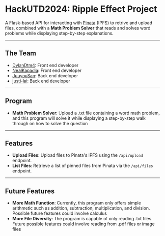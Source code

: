 # **HackUTD2024: Ripple Effect Project**
A Flask-based API for interacting with [Pinata](https://www.pinata.cloud/) (IPFS) to retrive and upload files, combined with a **Math Problem Solver** that reads and solves word problems while displaying step-by-step explanations.

---
## The Team
- [DylanDtm4](https://github.com/DylanDtm4): Front end developer
- [NealKapadia](https://github.com/NealKapadia): Front end developer
- [JuuyouSan](https://github.com/JuuyouSan): Back end developer
- [justi-lai](https://github.com/justi-lai): Back end developer

---
## Program
- **Math Problem Solver**: Upload a .txt file containing a word math problem, and this program will solve it while displaying a step-by-step walk through on how to solve the question

---

## Features

- **Upload Files**: Upload files to Pinata's IPFS using the `/api/upload` endpoint.
- **List Files**: Retrieve a list of pinned files from Pinata via the `/api/files` endpoint.

---
## Future Features
- **More Math Function**: Currently, this program only offers simple arithmetic such as addition, subtraction, multiplication, and division. Possible future features could involve calculus
- **More File Diversity**: The program is capable of only reading .txt files. Future possible features could involve reading from .pdf files or image files